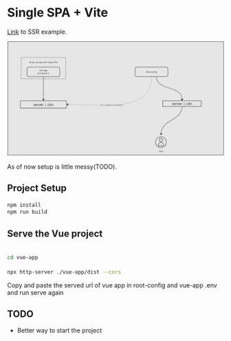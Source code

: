 # Single SPA + Vite
[Link](https://github.com/isaurssaurav/single-spa-ssr) to SSR example.

![alt text](image.png)

As of now setup is little messy(TODO).
## Project Setup

```sh
npm install
npm run build
```

## Serve the Vue project

```sh

cd vue-app 

npx http-server ./vue-app/dist --cors
```

Copy and paste the served url of vue app in root-config and vue-app .env and run serve again

## TODO
- Better way to start the project